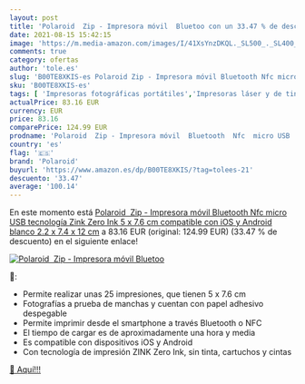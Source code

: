 ```yaml
---
layout: post
title: 'Polaroid  Zip - Impresora móvil  Bluetoo con un 33.47 % de descuento'
date: 2021-08-15 15:42:15
image: 'https://m.media-amazon.com/images/I/41XsYnzDKQL._SL500_._SL400_.jpg'
comments: true
category: ofertas
author: 'tole.es'
slug: 'B00TE8XKIS-es Polaroid Zip - Impresora móvil Bluetooth Nfc micro USB...'
sku: 'B00TE8XKIS-es'
tags: [ 'Impresoras fotográficas portátiles','Impresoras láser y de tinta','Impresoras y accesorios','Informática','android','polaroid', ]
actualPrice: 83.16 EUR
currency: EUR
price: 83.16
comparePrice: 124.99 EUR
prodname: 'Polaroid  Zip - Impresora móvil  Bluetooth  Nfc  micro USB  tecnología Zink Zero Ink  5 x 7.6 cm  compatible con iOS y Android  blanco  2.2 x 7.4 x 12 cm'
country: 'es'
flag: '🇪🇸'
brand: 'Polaroid'
buyurl: 'https://www.amazon.es/dp/B00TE8XKIS/?tag=tolees-21'
descuento: '33.47'
average: '100.14'
---
```


En este momento está [Polaroid  Zip - Impresora móvil  Bluetooth  Nfc  micro USB  tecnología Zink Zero Ink  5 x 7.6 cm  compatible con iOS y Android  blanco  2.2 x 7.4 x 12 cm](https://www.amazon.es/dp/B00TE8XKIS/?tag=tolees-21) a 83.16 EUR (original: 124.99 EUR) (33.47 %  de descuento) en el siguiente enlace!

[![Polaroid  Zip - Impresora móvil  Bluetoo](https://m.media-amazon.com/images/I/41XsYnzDKQL._SL500_._SL400_.jpg)](https://www.amazon.es/dp/B00TE8XKIS/?tag=tolees-21)

🔎:

- Permite realizar unas 25 impresiones, que tienen 5 x 7.6 cm
- Fotografías a prueba de manchas y cuentan con papel adhesivo despegable
- Permite imprimir desde el smartphone a través Bluetooth o NFC
- El tiempo de cargar es de aproximadamente una hora y media
- Es compatible con dispositivos iOS y Android
- Con tecnología de impresión ZINK Zero Ink, sin tinta, cartuchos y cintas

[🛒 Aquí!!!](https://www.amazon.es/dp/B00TE8XKIS/?tag=tolees-21)
